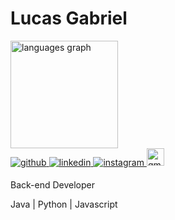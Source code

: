 <h1 align="left">Lucas Gabriel </h1>

<div align="left">
  <img src="https://github-readme-stats.vercel.app/api/top-langs?username=devlucasl&locale=en&hide_title=false&layout=compact&card_width=320&langs_count=5&theme=dark&hide_border=true&order=2" height="172" alt="languages graph"  />
</div>
<div align="left">
 <a href="https://github.com/Lucas-Gabrielcs" target="_blank">
<img src=https://img.shields.io/badge/github-%2324292e.svg?&style=for-the-badge&logo=github&logoColor=white alt=github style="margin-bottom: 5px;" />
</a>
<a href="https://www.linkedin.com/in/lucas-gabriel-9b254b309/" target="_blank">
<img src=https://img.shields.io/badge/linkedin-%231E77B5.svg?&style=for-the-badge&logo=linkedin&logoColor=white alt=linkedin style="margin-bottom: 5px;" />
</a>
<a href="https://www.instagram.com/lucasgcs._/?theme=dark" target="_blank">
<img src=https://img.shields.io/badge/instagram-%23000000.svg?&style=for-the-badge&logo=instagram&logoColor=white alt=instagram style="margin-bottom: 5px;" />
</a>  
  <a href="mailto:lucasgcsousa2005@gmail.com" target="_blank">
    <img src="https://img.shields.io/static/v1?message=Gmail&logo=gmail&label=&color=D14836&logoColor=white&labelColor=&style=for-the-badge" height="28" alt="gmail logo"  />
  </a>
</div>
<p>Back-end Developer</p>

<p>Java | Python | Javascript </p>



